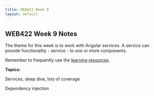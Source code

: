 ```yaml
---
title: WEB422 Week 9
layout: default
---
```


## WEB422 Week 9 Notes

The theme for this week is to work with Angular services. A service can provide functionality - service - to one or more components.

Remember to frequently use the [learning resources](/web422/resources).

**Topics:**

Services, deep dive, lots of coverage

Dependency injection

<br>
